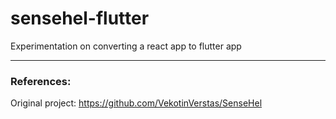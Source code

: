 # sensehel-flutter
Experimentation on converting a react app to flutter app

---
### References:

Original project: https://github.com/VekotinVerstas/SenseHel 
